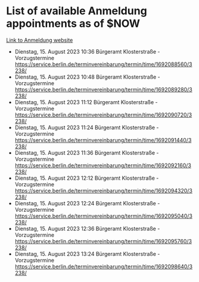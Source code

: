 # List of available Anmeldung appointments as of $NOW
[Link to Anmeldung website](https://service.berlin.de/terminvereinbarung/termin/tag.php?termin=1&anliegen[]=120686&dienstleisterlist=122210,122217,327316,122219,327312,122227,327314,122231,327346,122243,327348,122254,122252,329742,122260,329745,122262,329748,122271,327278,122273,327274,122277,327276,330436,122280,327294,122282,327290,122284,327292,122291,327270,122285,327266,122286,327264,122296,327268,150230,329760,122297,327286,122294,327284,122312,329763,122314,329775,122304,327330,122311,327334,122309,327332,317869,122281,327352,122279,329772,122283,122276,327324,122274,327326,122267,329766,122246,327318,122251,327320,122257,327322,122208,327298,122226,327300&herkunft=http%3A%2F%2Fservice.berlin.de%2Fdienstleistung%2F120686%2F)
- Dienstag, 15. August 2023 10:36 Bürgeramt Klosterstraße - Vorzugstermine https://service.berlin.de/terminvereinbarung/termin/time/1692088560/3238/
- Dienstag, 15. August 2023 10:48 Bürgeramt Klosterstraße - Vorzugstermine https://service.berlin.de/terminvereinbarung/termin/time/1692089280/3238/
- Dienstag, 15. August 2023 11:12 Bürgeramt Klosterstraße - Vorzugstermine https://service.berlin.de/terminvereinbarung/termin/time/1692090720/3238/
- Dienstag, 15. August 2023 11:24 Bürgeramt Klosterstraße - Vorzugstermine https://service.berlin.de/terminvereinbarung/termin/time/1692091440/3238/
- Dienstag, 15. August 2023 11:36 Bürgeramt Klosterstraße - Vorzugstermine https://service.berlin.de/terminvereinbarung/termin/time/1692092160/3238/
- Dienstag, 15. August 2023 12:12 Bürgeramt Klosterstraße - Vorzugstermine https://service.berlin.de/terminvereinbarung/termin/time/1692094320/3238/
- Dienstag, 15. August 2023 12:24 Bürgeramt Klosterstraße - Vorzugstermine https://service.berlin.de/terminvereinbarung/termin/time/1692095040/3238/
- Dienstag, 15. August 2023 12:36 Bürgeramt Klosterstraße - Vorzugstermine https://service.berlin.de/terminvereinbarung/termin/time/1692095760/3238/
- Dienstag, 15. August 2023 13:24 Bürgeramt Klosterstraße - Vorzugstermine https://service.berlin.de/terminvereinbarung/termin/time/1692098640/3238/
